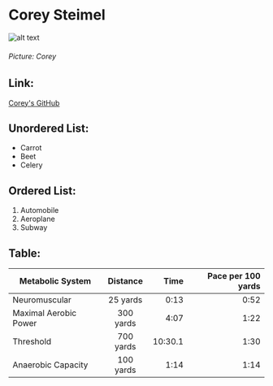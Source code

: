 <!-- Title -->
# Corey Steimel

<!-- Picture -->
![alt text][logo]

[logo]: https://avatars.githubusercontent.com/u/98352247?v=4 "Corey"
###### Picture: Corey

<!-- Link -->
## Link:

[Corey's GitHub](https://github.com/coreysteimelcodeimmersives)

<!-- Unordered List -->
## Unordered List:

* Carrot
* Beet
* Celery

<!-- Ordered List -->
## Ordered List:

1. Automobile
2. Aeroplane
3. Subway

<!-- Table -->
## Table:

| Metabolic System | Distance | Time | Pace per 100 yards |
|------------------|:--------:|-----:|-------------------:|
| Neuromuscular    | 25 yards | 0:13 | 0:52 |
|Maximal Aerobic Power | 300 yards | 4:07 | 1:22 |
| Threshold | 700 yards | 10:30.1 | 1:30 |
| Anaerobic Capacity | 100 yards | 1:14 | 1:14 |

